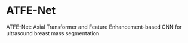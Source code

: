 # ATFE-Net
ATFE-Net: Axial Transformer and Feature Enhancement-based CNN for ultrasound breast mass segmentation
